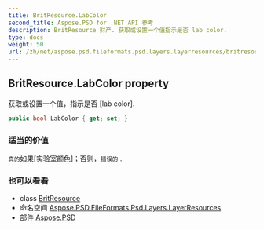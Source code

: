```yaml
---
title: BritResource.LabColor
second_title: Aspose.PSD for .NET API 参考
description: BritResource 财产. 获取或设置一个值指示是否 lab color.
type: docs
weight: 50
url: /zh/net/aspose.psd.fileformats.psd.layers.layerresources/britresource/labcolor/
---
```

## BritResource.LabColor property

获取或设置一个值，指示是否 [lab color].

```csharp
public bool LabColor { get; set; }
```

### 适当的价值

`真的`如果[实验室颜色]；否则，`错误的` .

### 也可以看看

* class [BritResource](../)
* 命名空间 [Aspose.PSD.FileFormats.Psd.Layers.LayerResources](../../britresource/)
* 部件 [Aspose.PSD](../../../)


